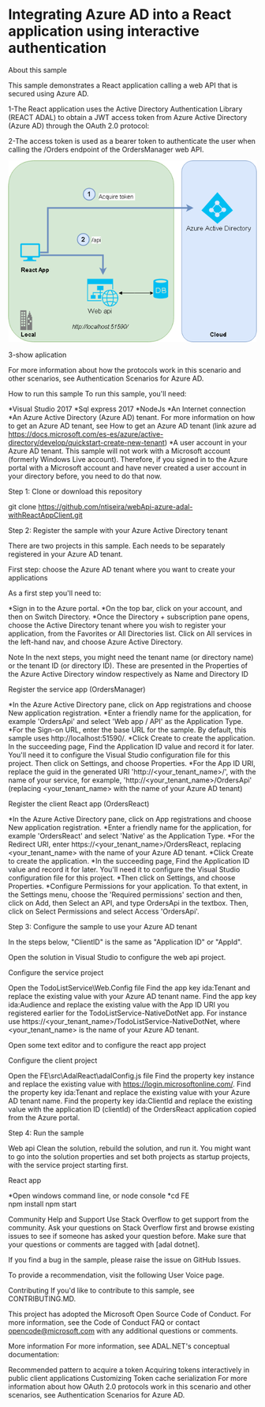 # Integrating Azure AD into a React application using interactive authentication

About this sample

This sample demonstrates a React application calling a web API that is secured using Azure AD.

1-The React application uses the Active Directory Authentication Library (REACT ADAL) to obtain a JWT access token from Azure Active Directory (Azure AD) through the OAuth 2.0 protocol:

2-The access token is used as a bearer token to authenticate the user when calling the /Orders endpoint of the OrdersManager web API.



![alt text](https://github.com/ntiseira/webApi-azure-adal-withReactAppClient/blob/master/ReadmeFiles/flow%20app.png)


3-show aplication





For more information about how the protocols work in this scenario and other scenarios, see Authentication Scenarios for Azure AD.




How to run this sample
To run this sample, you'll need:

*Visual Studio 2017
*Sql express 2017
*NodeJs
*An Internet connection
*An Azure Active Directory (Azure AD) tenant. For more information on how to get an Azure AD tenant, see How to get an Azure AD tenant (link azure ad https://docs.microsoft.com/es-es/azure/active-directory/develop/quickstart-create-new-tenant)
*A user account in your Azure AD tenant. This sample will not work with a Microsoft account (formerly Windows Live account). Therefore, if you signed in to the Azure portal with a Microsoft account and have never created a user account in your directory before, you need to do that now.



Step 1: Clone or download this repository

git clone https://github.com/ntiseira/webApi-azure-adal-withReactAppClient.git


Step 2: Register the sample with your Azure Active Directory tenant

There are two projects in this sample. Each needs to be separately registered in your Azure AD tenant. 

First step: choose the Azure AD tenant where you want to create your applications

As a first step you'll need to:

*Sign in to the Azure portal.
*On the top bar, click on your account, and then on Switch Directory.
*Once the Directory + subscription pane opens, choose the Active Directory tenant where you wish to register your application, from the Favorites or All Directories list.
Click on All services in the left-hand nav, and choose Azure Active Directory.


Note
In the next steps, you might need the tenant name (or directory name) or the tenant ID (or directory ID). These are presented in the Properties of the Azure Active Directory window respectively as Name and Directory ID


Register the service app (OrdersManager)

*In the Azure Active Directory pane, click on App registrations and choose New application registration.
*Enter a friendly name for the application, for example 'OrdersApi' and select 'Web app / API' as the Application Type.
*For the Sign-on URL, enter the base URL for the sample. By default, this sample uses http://localhost:51590/.
*Click Create to create the application.
In the succeeding page, Find the Application ID value and record it for later. You'll need it to configure the Visual Studio configuration file for this project.
Then click on Settings, and choose Properties.
*For the App ID URI, replace the guid in the generated URI 'http://<your_tenant_name>/<guid>', with the name of your service, for example, 'http://<your_tenant_name>/OrdersApi' (replacing <your_tenant_name> with the name of your Azure AD tenant)



Register the client React app (OrdersReact)

*In the Azure Active Directory pane, click on App registrations and choose New application registration.
*Enter a friendly name for the application, for example 'OrdersReact' and select 'Native' as the Application Type.
*For the Redirect URI, enter https://<your_tenant_name>/OrdersReact, replacing <your_tenant_name> with the name of your Azure AD tenant.
*Click Create to create the application.
*In the succeeding page, Find the Application ID value and record it for later. You'll need it to configure the Visual Studio configuration file for this project.
*Then click on Settings, and choose Properties.
*Configure Permissions for your application. To that extent, in the Settings menu, choose the 'Required permissions' section and then, click on Add, then Select an API, and type OrdersApi in the textbox. Then, click on Select Permissions and select Access 'OrdersApi'.


Step 3: Configure the sample to use your Azure AD tenant


In the steps below, "ClientID" is the same as "Application ID" or "AppId".

Open the solution in Visual Studio to configure the web api project.

Configure the service project

Open the TodoListService\Web.Config file
Find the app key ida:Tenant and replace the existing value with your Azure AD tenant name.
Find the app key ida:Audience and replace the existing value with the App ID URI you registered earlier for the TodoListService-NativeDotNet app. For instance use https://<your_tenant_name>/TodoListService-NativeDotNet, where <your_tenant_name> is the name of your Azure AD tenant.

Open some text editor and to configure the react app project

Configure the client project

Open the FE\src\AdalReact\adalConfig.js file
Find the property key instance and replace the existing value with https://login.microsoftonline.com/.
Find the property key ida:Tenant and replace the existing value with your Azure AD tenant name.
Find the property key ida:ClientId and replace the existing value with the application ID (clientId) of the OrdersReact application copied from the Azure portal.

Step 4: Run the sample

Web api
Clean the solution, rebuild the solution, and run it. You might want to go into the solution properties and set both projects as startup projects, with the service project starting first.

React app

*Open windows command line, or node console
*cd FE\
npm install
npm start



Community Help and Support
Use Stack Overflow to get support from the community. Ask your questions on Stack Overflow first and browse existing issues to see if someone has asked your question before. Make sure that your questions or comments are tagged with [adal dotnet].

If you find a bug in the sample, please raise the issue on GitHub Issues.

To provide a recommendation, visit the following User Voice page.

Contributing
If you'd like to contribute to this sample, see CONTRIBUTING.MD.

This project has adopted the Microsoft Open Source Code of Conduct. For more information, see the Code of Conduct FAQ or contact opencode@microsoft.com with any additional questions or comments.


More information
For more information, see ADAL.NET's conceptual documentation:

Recommended pattern to acquire a token
Acquiring tokens interactively in public client applications
Customizing Token cache serialization
For more information about how OAuth 2.0 protocols work in this scenario and other scenarios, see Authentication Scenarios for Azure AD.








